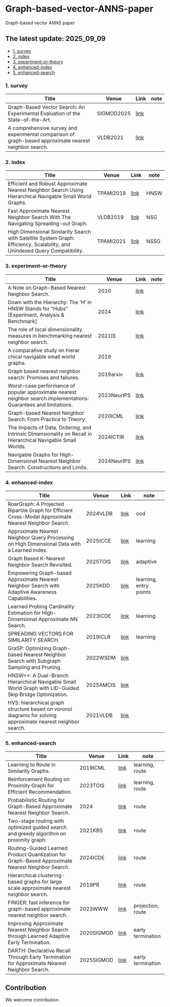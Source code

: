 # Graph-based-vector-ANNS-paper
Graph-based vector ANNS paper

## The latest update: 2025_09_09

<!-- no-auto-toc -->
- [1. survey](#1-survey)
- [2. index](#2-index)
- [3. experiment-or-theory](#3-experiment-or-theory)
- [4. enhanced-index](#4-enhanced-index)
- [5. enhanced-search](#5-enhanced-search)



### 1.  survey


| Title   | Venue   |  Link   | note |
|---------|---------|--------|--------|
| Graph-Based Vector Search: An Experimental Evaluation of the State-of-the-Art. | SIGMOD2025 |  [link](https://dl.acm.org/doi/abs/10.1145/3709693) | |
| A comprehensive survey and experimental comparison of graph-based approximate nearest neighbor search. | VLDB2021 |  [link](https://www.vldb.org/pvldb/vol14/p1964-wang.pdf) | |

### 2.  index


| Title   | Venue   |  Link   | note |
|---------|---------|--------|--------|
| Efficient and Robust Approximate Nearest Neighbor Search Using Hierarchical Navigable Small World Graphs. | TPAMI2018 |  [link](https://www.researchgate.net/publication/259126397_Approximate_nearest_neighbor_algorithm_based_on_navigable_small_world_graphs) |HNSW|
| Fast Approximate Nearest Neighbor Search With The Navigating Spreading-out Graph. | VLDB2019 | [link](https://www.vldb.org/pvldb/vol12/p461-fu.pdf) |NSG|
| High Dimensional Similarity Search with Satellite System Graph: Efficiency, Scalability, and Unindexed Query Compatibility.| TPAMI2021 | [link](https://arxiv.org/pdf/1907.06146)|NSSG|

### 3.  experiment-or-theory


| Title   | Venue   |  Link   | note |
|---------|---------|--------|--------|
| A Note on Graph-Based Nearest Neighbor Search. |2020|[link](https://arxiv.org/pdf/2012.11083) | |
| Down with the Hierarchy: The ‘H’ in HNSW Stands for “Hubs” [Experiment, Analysis & Benchmark]|2024|[link](https://arxiv.org/pdf/2412.01940?) | |
| The role of local dimensionality measures in benchmarking nearest neighbor search. |2021IS|[link](https://doi.org/10.1016/j.is.2021.101807) | |
| A comparative study on hierar chical navigable small world graphs.  | 2019 | | |
| Graph based nearest neighbor search:  Promises and failures.  |2019arxiv|[link](https://arxiv.org/pdf/1904.02077)| |
| Worst-case performance of popular approximate nearest neighbor search implementations: Guarantees and limitations.  |2023NeurIPS|[link](https://proceedings.neurips.cc/paper_files/paper/2023/file/d0ac28b79816b51124fcc804b2496a36-Paper-Conference.pdf)| |
| Graph-based Nearest Neighbor Search: From Practice to Theory.|2020ICML|[link](https://proceedings.mlr.press/v119/prokhorenkova20a.html)| |
| The Impacts of Data, Ordering, and Intrinsic Dimensionality on Recall in Hierarchical Navigable Small Worlds. |2024ICTIR|[link](dl.acm.org/doi/abs/10.1145/3664190.3672512)| |
| Navigable Graphs for High-Dimensional Nearest Neighbor Search: Constructions and Limits.|2024NeurIPS|[link](https://arxiv.org/pdf/2405.18680)| |


### 4.  enhanced-index


| Title   | Venue   |  Link   | note |
|---------|---------|--------|--------|
| RoarGraph: A Projected Bipartite Graph for Efficient Cross-Modal Approximate Nearest Neighbor Search. |2024VLDB|[link](https://arxiv.org/abs/2408.08933)|ood|
| Approximate Nearest Neighbor Query Processing on High Dimensional Data with a Learned Index.|2025ICCE|[link](https://ieeexplore.ieee.org/abstract/document/10930213)|learning|
| Graph Based K-Nearest Neighbor Search Revisited. |2025TOIS|[link](https://dl.acm.org/doi/full/10.1145/3736716)|adaptive|
| Empowering Graph-based Approximate Nearest Neighbor Search with Adaptive Awareness Capabilities.| 2025KDD |[link](https://dl.acm.org/doi/abs/10.1145/3711896.3736930)| learning, entry points |
| Learned Probing Cardinality Estimation for High-Dimensional Approximate NN Search.|2023ICDE|[link](https://ieeexplore.ieee.org/abstract/document/10184837)|learning|
| SPREADING VECTORS FOR SIMILARITY SEARCH.|2019ICLR|[link](https://arxiv.org/abs/1806.03198)|learning|
| GraSP: Optimizing Graph-based Nearest Neighbor Search with Subgraph Sampling and Pruning.|2022WSDM|[link](dl.acm.org/doi/abs/10.1145/3488560.3498425)|  |
| HNSW++: A Dual-Branch Hierarchical Navigable Small World Graph with LID-Guided Skip Bridge Optimization.|2025AMCIS|[link](https://aisel.aisnet.org/amcis2025/intelfuture/intelfuture/47/)|  |
| HVS: hierarchical graph structure based on voronoi diagrams for solving approximate nearest neighbor search.|2021VLDB|[link](https://dl.acm.org/doi/10.14778/3489496.3489506)|  |

### 5.  enhanced-search


| Title   | Venue   |  Link   | note |
|---------|---------|--------|--------|
| Learning to Route in Similarity Graphs. |2019ICML|[link](https://arxiv.org/abs/1905.10987)|learning, route|
| Reinforcement Routing on Proximity Graph for Efficient Recommendation. |2023TOIS|[link](https://dl.acm.org/doi/10.1145/3512767)|learning, route|
| Probabilistic Routing for Graph-Based Approximate Nearest Neighbor Search.|2024|[link](https://arxiv.org/pdf/2402.11354)|route |
| Two-stage routing with optimized guided search and greedy algorithm on proximity graph.|2021KBS|[link](https://www.sciencedirect.com/science/article/pii/S0950705121005670)|route|
| Routing-Guided Learned Product Quantization for Graph-Based Approximate Nearest Neighbor Search.|2024ICDE|[link](https://ieeexplore.ieee.org/abstract/document/10598122)|route|
| Hierarchical clustering-based graphs for large scale approximate nearest neighbor search.|2019PR|[link](https://www.sciencedirect.com/science/article/pii/S0031320319302730?via%3Dihub)|route|
| FINGER: fast inference for graph-based approximate nearest neighbor search.|2023WWW|[link](https://arxiv.org/abs/2206.11408)|projection, route|
| Improving Approximate Nearest Neighbor Search through Learned Adaptive Early Termination.|2020SIGMOD|[link](https://dl.acm.org/doi/10.1145/3318464.3380600)|early termination|
| DARTH: Declarative Recall Through Early Termination for Approximate Nearest Neighbor Search.|2025SIGMOD|[link](https://arxiv.org/abs/2505.19001)|early termination|


## Contribution
We welcome contribution.

